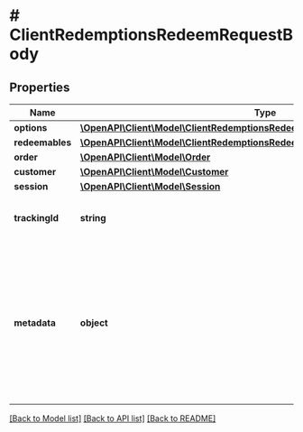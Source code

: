 # # ClientRedemptionsRedeemRequestBody

## Properties

Name | Type | Description | Notes
------------ | ------------- | ------------- | -------------
**options** | [**\OpenAPI\Client\Model\ClientRedemptionsRedeemRequestBodyOptions**](ClientRedemptionsRedeemRequestBodyOptions.md) |  | [optional]
**redeemables** | [**\OpenAPI\Client\Model\ClientRedemptionsRedeemRequestBodyRedeemablesItem[]**](ClientRedemptionsRedeemRequestBodyRedeemablesItem.md) |  | [optional]
**order** | [**\OpenAPI\Client\Model\Order**](Order.md) |  | [optional]
**customer** | [**\OpenAPI\Client\Model\Customer**](Customer.md) |  | [optional]
**session** | [**\OpenAPI\Client\Model\Session**](Session.md) |  | [optional]
**trackingId** | **string** | Is correspondent to Customer&#39;s source_id | [optional]
**metadata** | **object** | A set of key/value pairs that you can attach to a redemption object. It can be useful for storing additional information about the redemption in a structured format. | [optional]

[[Back to Model list]](../../README.md#models) [[Back to API list]](../../README.md#endpoints) [[Back to README]](../../README.md)
